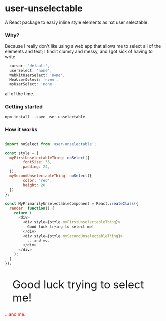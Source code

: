 # user-unselectable

A React package to easily inline style elements as not user selectable.

### Why?

Because I really don't like using a web app that allows me to select all of the elements and text; I find it clumsy and messy, and I got sick of having to write 

```js
  cursor: 'default',
  userSelect: 'none',
  WebkitUserSelect: 'none',
  MozUserSelect: 'none',
  msUserSelect: 'none'
```

all of the time.

### Getting started

```
npm install --save user-unselectable
```

### How it works

```js

import noSelect from 'user-unselectable';

const style = {
  myFirstUnselectableThing: noSelect({
        fontSize: 35,
        padding: 24,
  }),
  mySecondUnselectableThing: noSelect({
        color: 'red',
        height: 20
  })
};

const MyPrimarilyUnselectableComponent = React.createClass({
  render: function() {
    return (
      <div>
        <div style={style.myFirstUnselectableThing}>
          Good luck trying to select me!
        </div>
        <div style={style.mySecondUnselectableThing}>
          ...and me.
        </div>
      </div>
    );
  }
});
```

<div>
  <div style='font-size: 35px; padding: 24px;'>Good luck trying to select me!</div>
  <div style='color: red; height: 20px;'>...and me.</div>
</div>
